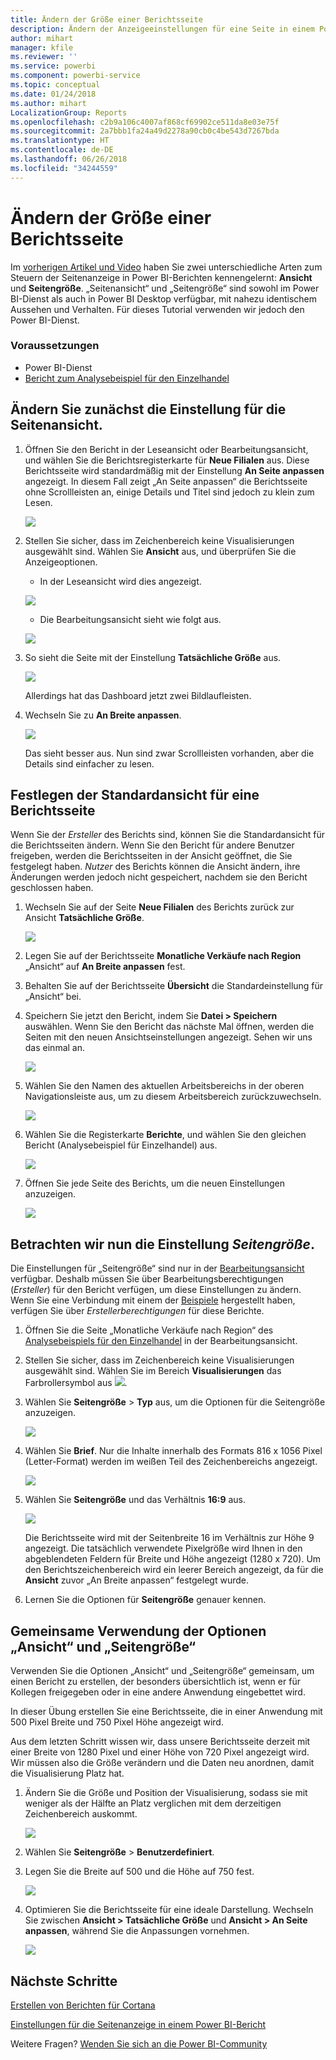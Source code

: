 ```yaml
---
title: Ändern der Größe einer Berichtsseite
description: Ändern der Anzeigeeinstellungen für eine Seite in einem Power BI-Bericht
author: mihart
manager: kfile
ms.reviewer: ''
ms.service: powerbi
ms.component: powerbi-service
ms.topic: conceptual
ms.date: 01/24/2018
ms.author: mihart
LocalizationGroup: Reports
ms.openlocfilehash: c2b9a106c4007af868cf69902ce511da8e03e75f
ms.sourcegitcommit: 2a7bbb1fa24a49d2278a90cb0c4be543d7267bda
ms.translationtype: HT
ms.contentlocale: de-DE
ms.lasthandoff: 06/26/2018
ms.locfileid: "34244559"
---
```

# <a name="change-the-size-of-a-report-page"></a>Ändern der Größe einer Berichtsseite
Im [vorherigen Artikel und Video](power-bi-report-display-settings.md) haben Sie zwei unterschiedliche Arten zum Steuern der Seitenanzeige in Power BI-Berichten kennengelernt: **Ansicht** und **Seitengröße**. „Seitenansicht“ und „Seitengröße“ sind sowohl im Power BI-Dienst als auch in Power BI Desktop verfügbar, mit nahezu identischem Aussehen und Verhalten. Für dieses Tutorial verwenden wir jedoch den Power BI-Dienst.

### <a name="prerequisites"></a>Voraussetzungen
- Power BI-Dienst   
- [Bericht zum Analysebeispiel für den Einzelhandel](sample-retail-analysis.md)

## <a name="first-lets-change-the-page-view-setting"></a>Ändern Sie zunächst die Einstellung für die Seitenansicht.

1. Öffnen Sie den Bericht in der Leseansicht oder Bearbeitungsansicht, und wählen Sie die Berichtsregisterkarte für **Neue Filialen** aus. Diese Berichtsseite wird standardmäßig mit der Einstellung **An Seite anpassen** angezeigt.  In diesem Fall zeigt „An Seite anpassen“ die Berichtsseite ohne Scrollleisten an, einige Details und Titel sind jedoch zu klein zum Lesen.

   ![](media/power-bi-change-report-display-settings/pbi_fit_to_page.png)
2. Stellen Sie sicher, dass im Zeichenbereich keine Visualisierungen ausgewählt sind. Wählen Sie **Ansicht** aus, und überprüfen Sie die Anzeigeoptionen.

    * In der Leseansicht wird dies angezeigt.

     ![](media/power-bi-change-report-display-settings/power-bi-page-view-menu-new.png)
    * Die Bearbeitungsansicht sieht wie folgt aus.

    ![](media/power-bi-change-report-display-settings/power-bi-view-editing-view.png)

1. So sieht die Seite mit der Einstellung **Tatsächliche Größe** aus.

   ![](media/power-bi-change-report-display-settings/power-bi-actal-size2.png)

   Allerdings hat das Dashboard jetzt zwei Bildlaufleisten.
2. Wechseln Sie zu **An Breite anpassen**.

   ![](media/power-bi-change-report-display-settings/pbi_fit_to_width.png)

   Das sieht besser aus. Nun sind zwar Scrollleisten vorhanden, aber die Details sind einfacher zu lesen.

## <a name="change-the-default-view-for-a-report-page"></a>Festlegen der Standardansicht für eine Berichtsseite
Wenn Sie der *Ersteller* des Berichts sind, können Sie die Standardansicht für die Berichtsseiten ändern. Wenn Sie den Bericht für andere Benutzer freigeben, werden die Berichtsseiten in der Ansicht geöffnet, die Sie festgelegt haben. *Nutzer* des Berichts können die Ansicht ändern, ihre Änderungen werden jedoch nicht gespeichert, nachdem sie den Bericht geschlossen haben.

1. Wechseln Sie auf der Seite **Neue Filialen** des Berichts zurück zur Ansicht **Tatsächliche Größe**.

   ![](media/power-bi-change-report-display-settings/power-bi-actual-size.png)

2. Legen Sie auf der Berichtsseite **Monatliche Verkäufe nach Region** „Ansicht“ auf **An Breite anpassen** fest.

3. Behalten Sie auf der Berichtsseite **Übersicht** die Standardeinstellung für „Ansicht“ bei.

4. Speichern Sie jetzt den Bericht, indem Sie **Datei > Speichern** auswählen. Wenn Sie den Bericht das nächste Mal öffnen, werden die Seiten mit den neuen Ansichtseinstellungen angezeigt. Sehen wir uns das einmal an.

   ![](media/power-bi-change-report-display-settings/power-bi-save.png)
3. Wählen Sie den Namen des aktuellen Arbeitsbereichs in der oberen Navigationsleiste aus, um zu diesem Arbeitsbereich zurückzuwechseln.  

   ![](media/power-bi-change-report-display-settings/power-bi-my-workspace.png)
4. Wählen Sie die Registerkarte **Berichte**, und wählen Sie den gleichen Bericht (Analysebeispiel für Einzelhandel) aus.

    ![](media/power-bi-change-report-display-settings/power-bi-new-report2.png)
5. Öffnen Sie jede Seite des Berichts, um die neuen Einstellungen anzuzeigen.

   ![](media/power-bi-change-report-display-settings/power-bi-page-view.gif)

## <a name="now-lets-explore-the-page-size-setting"></a>Betrachten wir nun die Einstellung *Seitengröße*.
Die Einstellungen für „Seitengröße“ sind nur in der [Bearbeitungsansicht](service-interact-with-a-report-in-editing-view.md) verfügbar. Deshalb müssen Sie über Bearbeitungsberechtigungen (*Ersteller*) für den Bericht verfügen, um diese Einstellungen zu ändern. Wenn Sie eine Verbindung mit einem der [Beispiele](sample-datasets.md) hergestellt haben, verfügen Sie über *Erstellerberechtigungen* für diese Berichte.

1. Öffnen Sie die Seite „Monatliche Verkäufe nach Region“ des [Analysebeispiels für den Einzelhandel](sample-retail-analysis.md) in der Bearbeitungsansicht.
2. Stellen Sie sicher, dass im Zeichenbereich keine Visualisierungen ausgewählt sind.  Wählen Sie im Bereich **Visualisierungen** das Farbrollersymbol aus ![](media/power-bi-change-report-display-settings/power-bi-paintroller.png).
3. Wählen Sie **Seitengröße** &gt; **Typ** aus, um die Optionen für die Seitengröße anzuzeigen.

   ![](media/power-bi-change-report-display-settings/power-bi-page-size-menu-new.png)
4. Wählen Sie **Brief**.  Nur die Inhalte innerhalb des Formats 816 x 1056 Pixel (Letter-Format) werden im weißen Teil des Zeichenbereichs angezeigt.

   ![](media/power-bi-change-report-display-settings/power-bi-letter-new.png)
5. Wählen Sie **Seitengröße** und das Verhältnis **16:9** aus.

   ![](media/power-bi-change-report-display-settings/power-bi-16-to-9-new.png)

   Die Berichtsseite wird mit der Seitenbreite 16 im Verhältnis zur Höhe 9 angezeigt. Die tatsächlich verwendete Pixelgröße wird Ihnen in den abgeblendeten Feldern für Breite und Höhe angezeigt (1280 x 720). Um den Berichtszeichenbereich wird ein leerer Bereich angezeigt, da für die **Ansicht** zuvor „An Breite anpassen“ festgelegt wurde.
7. Lernen Sie die Optionen für **Seitengröße** genauer kennen.

## <a name="use-page-view-and-page-size-together"></a>Gemeinsame Verwendung der Optionen „Ansicht“ und „Seitengröße“
Verwenden Sie die Optionen „Ansicht“ und „Seitengröße“ gemeinsam, um einen Bericht zu erstellen, der besonders übersichtlich ist, wenn er für Kollegen freigegeben oder in eine andere Anwendung eingebettet wird.

In dieser Übung erstellen Sie eine Berichtsseite, die in einer Anwendung mit 500 Pixel Breite und 750 Pixel Höhe angezeigt wird.

Aus dem letzten Schritt wissen wir, dass unsere Berichtsseite derzeit mit einer Breite von 1280 Pixel und einer Höhe von 720 Pixel angezeigt wird. Wir müssen also die Größe verändern und die Daten neu anordnen, damit die Visualisierung Platz hat.

1. Ändern Sie die Größe und Position der Visualisierung, sodass sie mit weniger als der Hälfte an Platz verglichen mit dem derzeitigen Zeichenbereich auskommt.

    ![](media/power-bi-change-report-display-settings/power-bi-custom-view.gif)
2. Wählen Sie **Seitengröße** &gt; **Benutzerdefiniert**.
3. Legen Sie die Breite auf 500 und die Höhe auf 750 fest.

    ![](media/power-bi-change-report-display-settings/power-bi-custom-new.png)
4. Optimieren Sie die Berichtsseite für eine ideale Darstellung. Wechseln Sie zwischen **Ansicht > Tatsächliche Größe** und **Ansicht > An Seite anpassen**, während Sie die Anpassungen vornehmen.

    ![](media/power-bi-change-report-display-settings/power-bi-final-new.png)

## <a name="next-steps"></a>Nächste Schritte
[Erstellen von Berichten für Cortana](service-cortana-answer-cards.md)

[Einstellungen für die Seitenanzeige in einem Power BI-Bericht](power-bi-report-display-settings.md)

Weitere Fragen? [Wenden Sie sich an die Power BI-Community](http://community.powerbi.com/)

